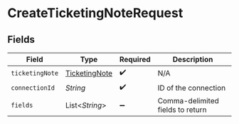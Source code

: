 # CreateTicketingNoteRequest


## Fields

| Field                                                 | Type                                                  | Required                                              | Description                                           |
| ----------------------------------------------------- | ----------------------------------------------------- | ----------------------------------------------------- | ----------------------------------------------------- |
| `ticketingNote`                                       | [TicketingNote](../../models/shared/TicketingNote.md) | :heavy_check_mark:                                    | N/A                                                   |
| `connectionId`                                        | *String*                                              | :heavy_check_mark:                                    | ID of the connection                                  |
| `fields`                                              | List\<*String*>                                       | :heavy_minus_sign:                                    | Comma-delimited fields to return                      |